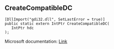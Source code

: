 ## CreateCompatibleDC

```
[DllImport("gdi32.dll", SetLastError = true)]
public static extern IntPtr CreateCompatibleDC(
   IntPtr hdc
);
```

Microsoft documentation: [Link](https://docs.microsoft.com/en-us/windows/win32/api/wingdi/nf-wingdi-createcompatibledc)
